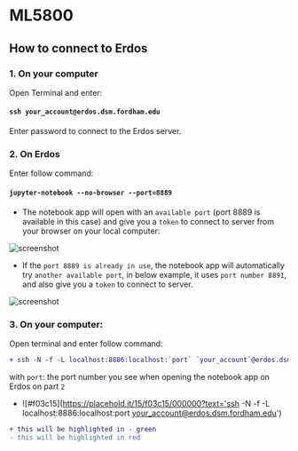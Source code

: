 # ML5800

## How to connect to Erdos

### 1. On your computer
Open Terminal and enter:

#### `ssh your_account@erdos.dsm.fordham.edu` 

Enter password to connect to the Erdos server.

### 2. On Erdos

Enter follow command:

#### `jupyter-notebook --no-browser --port=8889`


* The notebook app will open with an `available port` (port 8889 is available in this case) and give you a `token` to connect to server from your browser on your local computer:


![screenshot](https://github.com/tdoan5/ML5800/blob/master/port8889_snapshot.png)


* If the `port 8889 is already in use`, the notebook app will automatically try `another available port`, in below example, it uses `port number 8891`, and also give you a `token` to connect to server.


![screenshot](https://github.com/tdoan5/ML5800/blob/master/port8891_snapshot.png)

### 3. On your computer:

Open terminal and enter follow command:

```diff
+ ssh -N -f -L localhost:8886:localhost:`port` `your_account`@erdos.dsm.fordham.edu

```
with `port`: the port number you see when opening the notebook app on Erdos on part `2`

- ![#f03c15](https://placehold.it/15/f03c15/000000?text='ssh -N -f -L localhost:8886:localhost:port your_account@erdos.dsm.fordham.edu')

```diff
+ this will be highlighted in - green
- this will be highlighted in red
```
